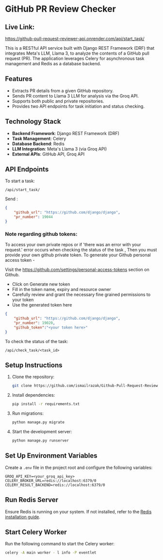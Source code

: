 # GitHub PR Review Checker

## Live Link:
https://github-pull-request-reviewer-api.onrender.com/api/start_task/

This is a RESTful API service built with Django REST Framework (DRF) that integrates Meta's LLM, Llama 3, to analyze the contents of a GitHub pull request (PR). The application leverages Celery for asynchronous task management and Redis as a database backend.

## Features

- Extracts PR details from a given GitHub repository.
- Sends PR content to Llama 3 LLM for analysis via the Groq API.
- Supports both public and private repositories.
- Provides two API endpoints for task initiation and status checking.

## Technology Stack

- **Backend Framework**: Django REST Framework (DRF)
- **Task Management**: Celery
- **Database Backend**: Redis
- **LLM Integration**: Meta's Llama 3 (via Groq API)
- **External APIs**: GitHub API, Groq API

## API Endpoints

To start a task:
```
/api/start_task/
```
Send :
```json
{
    "github_url": "https://github.com/django/django",
    "pr_number": 19044
}


```
### Note regarding github tokens:

To access your own private repos or if 'there was an error with your request.' error occurs when checking the status of the task , Then you must provide your own github private token.
To generate your Github personal access token -

Visit the https://github.com/settings/personal-access-tokens section on Github.
- Click on Generate new token
- Fill in the token name, expiry and resource owner
- Carefully review and grant the necessary fine grained permissions to your token
- Use the generated token here
```json
{
    "github_url": "https://github.com/django/django",
    "pr_number": 19020,
    "github_token":"<your token here>"
}

```

To check the status of the task:
```
/api/check_task/<task_id>
```

## Setup Instructions

1. Clone the repository:
   ```bash
   git clone https://github.com/ismailrazak/Github-Pull-Request-Reviewer-API.git
   ```

2. Install dependencies:
   ```bash
   pip install -r requirements.txt
   ```


3. Run migrations:
   ```bash
   python manage.py migrate
   ```

4. Start the development server:
   ```bash
   python manage.py runserver
   ```
## Set Up Environment Variables

Create a `.env` file in the project root and configure the following variables:

```
GROQ_API_KEY=<your_groq_api_key>
CELERY_BROKER_URL=redis://localhost:6379/0
CELERY_RESULT_BACKEND=redis://localhost:6379/0
```
## Run Redis Server
Ensure Redis is running on your system. If not installed, refer to the [Redis installation guide](https://redis.io/download).

## Start Celery Worker
Run the following command to start the Celery worker:

```bash
celery -A main worker - l info -P eventlet
```